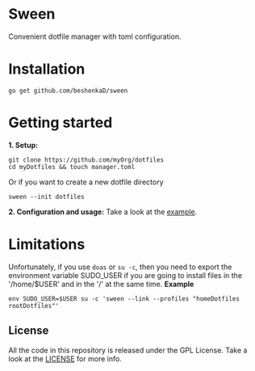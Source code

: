 Sween
=====
Convenient dotfile manager with toml configuration.

# Installation
```shell script
go get github.com/beshenkaD/sween
```
# Getting started
**1. Setup:**
``` shell script
git clone https://github.com/myOrg/dotfiles
cd myDotfiles && touch manager.toml
```
Or if you want to create a new dotfile directory
```shell script
sween --init dotfiles
```
**2. Configuration and usage:**
Take a look at the [example](example).

# Limitations
Unfortunately, if you use `doas` or `su -c`, then you need to export the environment variable SUDO_USER if you are going to install files in the '/home/$USER' and in the '/' at the same time.
**Example**
```shell script
env SUDO_USER=$USER su -c 'sween --link --profiles "homeDotfiles rootDotfiles"'
```

## License
All the code in this repository is released under the GPL License. Take a look
at the [LICENSE](LICENSE) for more info.
